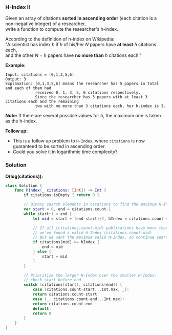 
### H-Index II

Given an array of citations __sorted in ascending order__ (each citation is a non-negative integer) of a researcher,</br> 
write a function to compute the researcher's h-index.

According to the definition of h-index on Wikipedia:</br> 
"A scientist has index *h* if *h* of his/her *N* papers have __at least__ *h* citations each,</br> 
and the other *N − h* papers have __no more than__ *h* citations each."

__Example:__
```
Input: citations = [0,1,3,5,6]
Output: 3 
Explanation: [0,1,3,5,6] means the researcher has 5 papers in total and each of them had 
             received 0, 1, 3, 5, 6 citations respectively. 
             Since the researcher has 3 papers with at least 3 citations each and the remaining 
             two with no more than 3 citations each, her h-index is 3.
```

__Note:__
If there are several possible values for *h*, the maximum one is taken as the h-index.

__Follow up:__
* This is a follow up problem to `H-Index`, where `citations` is now guaranteed to be sorted in ascending order.
* Could you solve it in logarithmic time complexity?

### Solution
__O(log(citations)):__
```Swift
class Solution {
    func hIndex(_ citations: [Int]) -> Int {
        if citations.isEmpty { return 0 }

        // Binary search elements in citations to find the maximum H-Index
        var start = 0, end = citations.count-1
        while start+1 < end {
            let mid = start + (end-start)/2, hIndex = citations.count-mid

            // If all (citations.count-mid) publications have more than (citations.count-mid) citations,
            // we've found a valid H-Index (citations.count-mid)
            // But we want the maximum valid H-Index, so continue search to the left
            if citations[mid] >= hIndex {
                end = mid
            } else {
                start = mid
            }
        }

        // Prioritize the larger H-Index over the smaller H-Index:
        // check start before end
        switch (citations[start], citations[end]) {
            case (citations.count-start...Int.max, _):
            return citations.count-start
            case (_, citations.count-end...Int.max):
            return citations.count-end
            default:
            return 0
        }
    }
}
```
